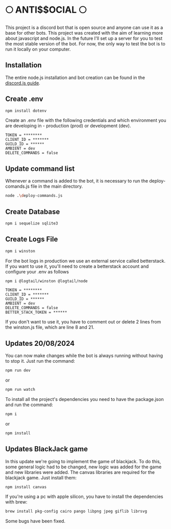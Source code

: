 # 🌕 ANTI$$OCIAL 🌕

This project is a discord bot that is open source and anyone can use it as a base for other bots. This project was created with the aim of learning more about javascript and node.js. In the future I'll set up a server for you to test the most stable version of the bot. For now, the only way to test the bot is to run it locally on your computer.

## Installation

The entire node.js installation and bot creation can be found in the [discord.js guide](https://discordjs.guide/preparations/#installing-node-js).

## Create .env

```bash
npm install dotenv
```
Create an .env file with the following credentials and which environment you are developing in - production (prod) or development (dev).

```dotenv
TOKEN = ********
CLIENT_ID = *******
GUILD_ID = ******
AMBIENT = dev 
DELETE_COMMANDS = false
```

## Update command list
Whenever a command is added to the bot, it is necessary to run the deploy-comands.js file in the main directory.

```bash
node .\deploy-commands.js
```

## Create Database

```bash
npm i sequelize sqlite3
```

## Create Logs File

```bash
npm i winston
```
For the bot logs in production we use an external service called betterstack. If you want to use it, you'll need to create a betterstack account and configure your .env as follows

```bash
npm i @logtail/winston @logtail/node
```

```dotenv
TOKEN = ********
CLIENT_ID = *******
GUILD_ID = ******
AMBIENT = dev 
DELETE_COMMANDS = false
BETTER_STACK_TOKEN = ******
```

If you don't want to use it, you have to comment out or delete 2 lines from the winston.js file, which are line 8 and 21.

## Updates 20/08/2024
You can now make changes while the bot is always running without having to stop it.
Just run the command: 

```bash
npm run dev
```

or

```bash
npm run watch
```

To install all the project's dependencies you need to have the package.json and run the command: 

```bash
npm i
```
or 

```bash
npm install
```
## Updates BlackJack game

In this update we're going to implement the game of blackjack. To do this, some general logic had to be changed, new logic was added for the game and new libraries were added.
The canvas libraries are required for the blackjack game. Just install them: 
```bash
npm install canvas
```

If you're using a pc with apple silicon, you have to install the dependencies with brew: 
```bash
brew install pkg-config cairo pango libpng jpeg giflib librsvg
```
Some bugs have been fixed.
